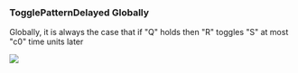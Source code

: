 ### TogglePatternDelayed Globally

Globally, it is always the case that if "Q" holds then "R" toggles "S" at most "c0" time units later

![](/img/patterns/TogglePatternDelayed_Globally.svg)
